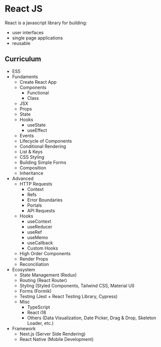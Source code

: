 # React JS
React is a javascript library for building:
- user interfaces
- single page applications
- reusable

## Curriculum
- ES5
- Fundaments
  - Create React App
  - Components
    - Functional
    - Class
  - JSX
  - Props
  - State
  - Hooks
    - useState
    - useEffect
  - Events
  - Lifecycle of Components
  - Conditional Rendering
  - List & Keys
  - CSS Styling
  - Building Simple Forms
  - Composition
  - Inheritance
- Advanced
  - HTTP Requests
    - Context
    - Refs
    - Error Boundaries
    - Portals
    - API Requests
  - Hooks
    - useContext
    - useReducer
    - useRef
    - useMemo
    - useCallback
    - Custom Hooks
  - High Order Components
  - Render Props
  - Reconciliation
- Ecosystem
  - State Management (Redux)
  - Routing (React Router)
  - Styling (Styled Components, Tailwind CSS, Material UI)
  - Forms (Formik)
  - Testing (Jest + React Testing Library, Cypress)
  - Misc
    - TypeScript
    - React i18
    - Others (Data Visualization, Date Picker, Drag & Drop, Skeleton Loader, etc.)
- Framework
  - Next.js (Server Side Rendering)
  - React Native (Mobile Development)
